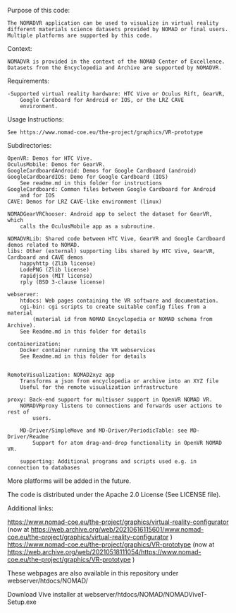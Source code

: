 Purpose of this code:

	The NOMADVR application can be used to visualize in virtual reality
	different materials science datasets provided by NOMAD or final users.
	Multiple platforms are supported by this code.
	
Context:

	NOMADVR is provided in the context of the NOMAD Center of Excellence.
	Datasets from the Encyclopedia and Archive are supported by NOMADVR.

Requirements:

	-Supported virtual reality hardware: HTC Vive or Oculus Rift, GearVR,
		Google Cardboard for Android or IOS, or the LRZ CAVE 
		environment.

Usage Instructions:

	See https://www.nomad-coe.eu/the-project/graphics/VR-prototype
		
Subdirectories:

	OpenVR: Demos for HTC Vive.
	OculusMobile: Demos for GearVR.
	GoogleCardboardAndroid: Demos for Google Cardboard (android)
	GoogleCardboardIOS: Demo for Google Cardboard (IOS)
		See readme.md in this folder for instructions
	GoogleCardboard: Common files between Google Cardboard for Android
		and for IOS
	CAVE: Demos for LRZ CAVE-like environment (linux)

	NOMADGearVRChooser: Android app to select the dataset for GearVR, which
		calls the OculusMobile app as a subroutine.
	
	NOMADVRLib: Shared code between HTC Vive, GearVR and Google Cardboard demos related to NOMAD.
	libs: Other (external) supporting libs shared by HTC Vive, GearVR, Cardboard and CAVE demos
		happyhttp (Zlib license)
		LodePNG (Zlib license)
		rapidjson (MIT license)
		rply (BSD 3-clause license)
	
	webserver: 
		htdocs: Web pages containing the VR software and documentation.
		cgi-bin: cgi scripts to create suitable config files from a material 
			(material id from NOMAD Encyclopedia or NOMAD schema from Archive).
		See Readme.md in this folder for details

	containerization:
		Docker container running the VR webservices
		See Readme.md in this folder for details


	RemoteVisualization: NOMAD2xyz app 
		Transforms a json from encyclopedia or archive into an XYZ file	
		Useful for the remote visualization infrastructure
	
	proxy: Back-end support for multiuser support in OpenVR NOMAD VR. 
		NOMADVRproxy listens to connections and forwards user actions to rest of
			users.
			
		MD-Driver/SimpleMove and MD-Driver/PeriodicTable: see MD-Driver/Readme
			Support for atom drag-and-drop functionality in OpenVR NOMAD VR.

        supporting: Additional programs and scripts used e.g. in connection to databases
	

More platforms will be added in the future.

The code is distributed under the Apache 2.0 License (See LICENSE file).

Additional links:

https://www.nomad-coe.eu/the-project/graphics/virtual-reality-configurator
(now at
https://web.archive.org/web/20210616115601/www.nomad-coe.eu/the-project/graphics/virtual-reality-configurator
)
https://www.nomad-coe.eu/the-project/graphics/VR-prototype
(now at
https://web.archive.org/web/20210518111054/https://www.nomad-coe.eu/the-project/graphics/VR-prototype
)

These webpages are also available in this repository under
webserver/htdocs/NOMAD/

Download Vive installer at 
webserver/htdocs/NOMAD/NOMADViveT-Setup.exe
